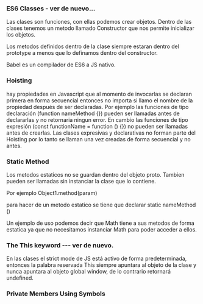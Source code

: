 ### ES6 Classes - ver de nuevo...

Las clases son funciones, con ellas podemos crear objetos. Dentro de las clases 
tenemos un metodo llamado Constructor que nos permite inicializar los objetos.

Los metodos definidos dentro de la clase siempre estaran dentro del prototype a menos 
que lo definamos dentro del constructor.

Babel es un compilador de ES6 a JS nativo.

### Hoisting

hay propiedades en Javascript que al momento de invocarlas se declaran primera en forma secuencial entonces no importa si llamo el nombre de la propiedad después de ser declaradas. Por ejemplo las funciones de tipo declaración (function nameMethod {}) pueden ser llamadas antes de declararlas y no retornaria ningun error. En cambio las funciones de tipo expresión (const functionName = function () {}) no pueden ser llamadas antes de crearlas. 
Las clases expresivas y declarativas no forman parte del Hoisting por lo tanto se llaman una vez creadas de forma secuencial y no antes.

### Static Method

Los metodos estaticos no se guardan dentro del objeto proto. 
Tambien pueden ser llamadas sin instanciar la clase que lo contiene. 

Por ejemplo
Object1.method(param)

para hacer de un metodo estatico se tiene que declarar static nameMethod ()

Un ejemplo de uso podemos decir que Math tiene a sus metodos de forma estatica ya que no necesitamos instanciar Math para poder acceder a ellos.

### The This keyword --- ver de nuevo.

En las clases el strict mode de JS está activo de forma predeterminada, entonces la palabra reservada This siempre apuntara al objeto de la clase y nunca apuntara al objeto global window, de lo contrario retornará undefined.

### Private Members Using Symbols